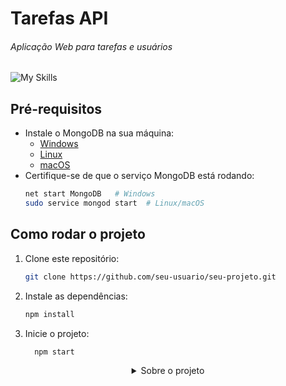    # Tarefas API
  ###### Aplicação Web para tarefas e usuários
  ![My Skills](https://skillicons.dev/icons?i=nodejs,express,mongodb)

</div>


## Pré-requisitos
- Instale o MongoDB na sua máquina:
  - [Windows](https://www.mongodb.com/try/download/community)
  - [Linux](https://www.mongodb.com/docs/manual/administration/install-on-linux/)
  - [macOS](https://www.mongodb.com/docs/manual/tutorial/install-mongodb-on-os-x/)
- Certifique-se de que o serviço MongoDB está rodando:
  ```bash
  net start MongoDB   # Windows
  sudo service mongod start  # Linux/macOS


## Como rodar o projeto
1. Clone este repositório:
   ```bash
   git clone https://github.com/seu-usuario/seu-projeto.git
2. Instale as dependências:
      ```bash
     npm install

3. Inicie o projeto:
   ```bash
     npm start


<details>
  <summary align="center">Sobre o projeto</summary>
  
  * Uma WEB API REST, feita com Node.js e Express.js com JS
  * Um banco de dados Mongodb para permanencia de dados
  * Cadastre e administre Usuários e Tarefas
    
</details>

